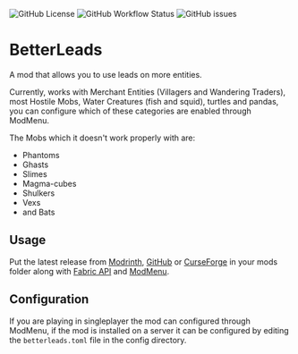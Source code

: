 ![GitHub License](https://img.shields.io/github/license/quaoz/BetterLeads)
![GitHub Workflow Status](https://img.shields.io/github/actions/workflow/status/quaoz/BetterLeads/build.yml)
![GitHub issues](https://img.shields.io/github/issues-raw/quaoz/BetterLeads)

# BetterLeads

A mod that allows you to use leads on more entities.

Currently, works with Merchant Entities (Villagers and Wandering Traders), most Hostile Mobs, Water Creatures (fish and
squid), turtles and pandas, you can configure which of these categories are enabled through ModMenu.

The Mobs which it doesn't work properly with are:

- Phantoms
- Ghasts
- Slimes
- Magma-cubes
- Shulkers
- Vexs
- and Bats

## Usage

Put the latest release
from [Modrinth](https://modrinth.com/mod/betterleads), [GitHub](https://github.com/quaoz/BetterLeads/releases)
or [CurseForge](https://www.curseforge.com/minecraft/mc-mods/betterleads) in your mods folder along
with [Fabric API](https://modrinth.com/mod/fabric-api) and [ModMenu](https://modrinth.com/mod/modmenu).

## Configuration

If you are playing in singleplayer the mod can configured through ModMenu, if the mod is installed on a server it can be
configured by editing the `betterleads.toml` file in the config directory.
